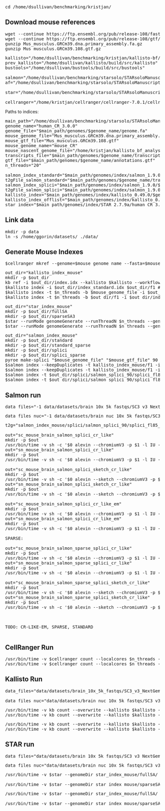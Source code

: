 <pre>cd /home/dsullivan/benchmarking/kristjan/</pre>

## Download mouse references

<pre>wget --continue https://ftp.ensembl.org/pub/release-108/fasta/mus_musculus/dna/Mus_musculus.GRCm39.dna.primary_assembly.fa.gz
wget --continue https://ftp.ensembl.org/pub/release-108/gtf/mus_musculus/Mus_musculus.GRCm39.108.gtf.gz
gunzip Mus_musculus.GRCm39.dna.primary_assembly.fa.gz
gunzip Mus_musculus.GRCm39.108.gtf.gz</pre>


<pre>kallisto="/home/dsullivan/benchmarking/kristjan/kallisto-bf/build/src/kallisto"
prev_kallisto="/home/dsullivan/kallisto/build/src/kallisto"
bustools="/home/dsullivan/bustools/build/src/bustools"

salmon="/home/dsullivan/benchmarking/starsolo/STARsoloManuscript/exe/salmon_1.9.0"
af="/home/dsullivan/benchmarking/starsolo/STARsoloManuscript/exe/alevin-fry_0.8.0"

star="/home/dsullivan/benchmarking/starsolo/STARsoloManuscript//exe/STAR_2.7.9a"

cellranger="/home/kristjan/cellranger/cellranger-7.0.1/cellranger"
</pre>

Paths to indices:

<pre>main_path="/home/dsullivan/benchmarking/starsolo/STARsoloManuscript"
genome_name="human_CR_3.0.0"
genome_file="$main_path/genomes/$genome_name/genome.fa"
mouse_genome_file="Mus_musculus.GRCm39.dna.primary_assembly.fa"
mouse_gtf_file="Mus_musculus.GRCm39.108.gtf"
mouse_genome_name="mouse_CR"
mouse_nascent_genome_file="/home/kristjan/kallisto_bf_analysis/partial_transcriptomes/mus_musculus_nascent_v2.fa"
transcripts_file="$main_path/genomes/$genome_name/transcripts.fa"
gtf_file="$main_path/genomes/$genome_name/annotations.gtf"
n_threads="20"

salmon_index_standard="$main_path/genomes/index/salmon_1.9.0/$genome_name/standard/index"
t2gFile_salmon_standard="$main_path/genomes/$genome_name/transcript_to_gene.2col.txt"
salmon_index_splici="$main_path/genomes/index/salmon_1.9.0/$genome_name/splici/i150"
t2gFile_salmon_splici="$main_path/genomes/index/salmon_1.9.0/$genome_name/splici/salmon_splici_150/splici_fl145_t2g_3col.tsv"
kallisto_index="$main_path/genomes/index/kallisto_0.49.0/$genome_name/standard_1/index.idx"
kallisto_index_offlist="$main_path/genomes/index/kallisto_0.49.0/$genome_name/standard_offlist_1/index.idx"
star_index="$main_path/genomes/index/STAR_2.7.9a/human_CR_3.0.0/fullSA/"</pre>

## Link data

<pre>mkdir -p data
ln -s /home/ggorin/datasets/ ./data/</pre>


## Generate Mouse Indexes

<pre>$cellranger mkref --genome=$mouse_genome_name --fasta=$mouse_genome_file --genes=$mouse_gtf_file --nthreads=$n_threads</pre>

<pre>out_dir="kallisto_index_mouse"
mkdir -p $out_dir
kb ref -i $out_dir/index.idx --kallisto $kallisto --workflow standard --overwrite -f1 $out_dir/f1 -g $out_dir/g $mouse_genome_file $mouse_gtf_file > $out_dir/log.txt 2>&1
$kallisto index -i $out_dir/index_standard.idx $out_dir/f1 # TODO: DELETE THIS ONCE WE FIGURE OUT WHY TF KB ISN'T WORKING!
$kallisto index -t $n_threads -b $mouse_genome_file -i $out_dir/index_offlist.idx $out_dir/f1
$kallisto index -t $n_threads -b $out_dir/f1 -i $out_dir/index_nucleus.idx $mouse_nascent_genome_file</pre>

<pre>out_dir="star_index_mouse"
mkdir -p $out_dir/fullSA
mkdir -p $out_dir/sparseSA3
$star --runMode genomeGenerate --runThreadN $n_threads --genomeDir $out_dir/fullSA --genomeFastaFiles $mouse_genome_file --sjdbGTFfile $mouse_gtf_file > $out_dir/fullSA/log.txt 2>&1
$star --runMode genomeGenerate --runThreadN $n_threads --genomeDir $out_dir/sparseSA3 --genomeSAsparseD 3 --genomeFastaFiles $mouse_genome_file --sjdbGTFfile $mouse_gtf_file > $out_dir/sparseSA3/log.txt 2>&1
</pre>

<pre>out_dir="salmon_index_mouse"
mkdir -p $out_dir/standard
mkdir -p $out_dir/standard_sparse
mkdir -p $out_dir/splici
mkdir -p $out_dir/splici_sparse
pyroe make-splici "$mouse_genome_file" "$mouse_gtf_file" 90 $out_dir/splici/salmon_splici_90 --flank-trim-length 5 --filename-prefix splici
$salmon index --keepDuplicates -t kallisto_index_mouse/f1 -i $out_dir/standard/index -p $n_threads
$salmon index --keepDuplicates -t kallisto_index_mouse/f1 -i $out_dir/standard_sparse/index -p $n_threads --sparse
$salmon index -t $out_dir/splici/salmon_splici_90/splici_fl85.fa -i $out_dir/splici/index -p $n_threads
$salmon index -t $out_dir/splici/salmon_splici_90/splici_fl85.fa -i $out_dir/splici_sparse/index -p $n_threads
</pre>

## Salmon run

<pre>data_files="-1 data/datasets/brain_10x_5k_fastqs/SC3_v3_NextGem_DI_Neurons_5K_gex_S3_L001_R1_001.fastq.gz data/datasets/brain_10x_5k_fastqs/SC3_v3_NextGem_DI_Neurons_5K_gex_S3_L002_R1_001.fastq.gz data/datasets/brain_10x_5k_fastqs/SC3_v3_NextGem_DI_Neurons_5K_gex_S3_L003_R1_001.fastq.gz data/datasets/brain_10x_5k_fastqs/SC3_v3_NextGem_DI_Neurons_5K_gex_S3_L004_R1_001.fastq.gz -2 data/datasets/brain_10x_5k_fastqs/SC3_v3_NextGem_DI_Neurons_5K_gex_S3_L001_R2_001.fastq.gz data/datasets/brain_10x_5k_fastqs/SC3_v3_NextGem_DI_Neurons_5K_gex_S3_L002_R2_001.fastq.gz data/datasets/brain_10x_5k_fastqs/SC3_v3_NextGem_DI_Neurons_5K_gex_S3_L003_R2_001.fastq.gz data/datasets/brain_10x_5k_fastqs/SC3_v3_NextGem_DI_Neurons_5K_gex_S3_L004_R2_001.fastq.gz"</pre>

<pre>
data_files_nuc="-1 data/datasets/brain_nuc_10x_5k_fastqs/SC3_v3_NextGem_DI_Nuclei_5K_gex_S6_L001_R1_001.fastq.gz data/datasets/brain_nuc_10x_5k_fastqs/SC3_v3_NextGem_DI_Nuclei_5K_gex_S6_L002_R1_001.fastq.gz data/datasets/brain_nuc_10x_5k_fastqs/SC3_v3_NextGem_DI_Nuclei_5K_gex_S6_L003_R1_001.fastq.gz data/datasets/brain_nuc_10x_5k_fastqs/SC3_v3_NextGem_DI_Nuclei_5K_gex_S6_L004_R1_001.fastq.gz -2 data/datasets/brain_nuc_10x_5k_fastqs/SC3_v3_NextGem_DI_Nuclei_5K_gex_S6_L001_R2_001.fastq.gz data/datasets/brain_nuc_10x_5k_fastqs/SC3_v3_NextGem_DI_Nuclei_5K_gex_S6_L002_R2_001.fastq.gz data/datasets/brain_nuc_10x_5k_fastqs/SC3_v3_NextGem_DI_Nuclei_5K_gex_S6_L003_R2_001.fastq.gz data/datasets/brain_nuc_10x_5k_fastqs/SC3_v3_NextGem_DI_Nuclei_5K_gex_S6_L004_R2_001.fastq.gz"
</pre>



<pre>t2g="salmon_index_mouse/splici/salmon_splici_90/splici_fl85_t2g_3col.tsv"

out="sc_mouse_brain_salmon_splici_cr_like"
mkdir -p $out
/usr/bin/time -v sh -c '$0 alevin --chromiumV3 -p $1 -l IU -i salmon_index_mouse/splici/index --tgMap $2 --rad -o $3/ $4 && $5 generate-permit-list -d fw --knee-distance -i $3/ -o $3/ && $5 collate -t $1 -i $3/ -r $3/ && $5 quant --resolution cr-like -t $1 -i $3/ -o $3/ --use-mtx --tg-map $2' $salmon $n_threads $t2g $out "$data_files" $af  1> "$out"_stdout.txt 2> "$out"_stderr.txt
out="sn_mouse_brain_salmon_splici_cr_like"
mkdir -p $out
/usr/bin/time -v sh -c '$0 alevin --chromiumV3 -p $1 -l IU -i salmon_index_mouse/splici/index --tgMap $2 --rad -o $3/ $4 && $5 generate-permit-list -d fw --knee-distance -i $3/ -o $3/ && $5 collate -t $1 -i $3/ -r $3/ && $5 quant --resolution cr-like -t $1 -i $3/ -o $3/ --use-mtx --tg-map $2' $salmon $n_threads $t2g $out "$data_files_nuc" $af  1> "$out"_stdout.txt 2> "$out"_stderr.txt

out="sc_mouse_brain_salmon_splici_sketch_cr_like"
mkdir -p $out
/usr/bin/time -v sh -c '$0 alevin --sketch --chromiumV3 -p $1 -l IU -i salmon_index_mouse/splici/index --tgMap $2 --rad -o $3/ $4 && $5 generate-permit-list -d fw --knee-distance -i $3/ -o $3/ && $5 collate -t $1 -i $3/ -r $3/ && $5 quant --resolution cr-like -t $1 -i $3/ -o $3/ --use-mtx --tg-map $2' $salmon $n_threads $t2g $out "$data_files" $af  1> "$out"_stdout.txt 2> "$out"_stderr.txt
out="sn_mouse_brain_salmon_splici_sketch_cr_like"
mkdir -p $out
/usr/bin/time -v sh -c '$0 alevin --sketch --chromiumV3 -p $1 -l IU -i salmon_index_mouse/splici/index --tgMap $2 --rad -o $3/ $4 && $5 generate-permit-list -d fw --knee-distance -i $3/ -o $3/ && $5 collate -t $1 -i $3/ -r $3/ && $5 quant --resolution cr-like -t $1 -i $3/ -o $3/ --use-mtx --tg-map $2' $salmon $n_threads $t2g $out "$data_files_nuc" $af  1> "$out"_stdout.txt 2> "$out"_stderr.txt

out="sc_mouse_brain_salmon_splici_cr_like_em"
mkdir -p $out
/usr/bin/time -v sh -c '$0 alevin --chromiumV3 -p $1 -l IU -i salmon_index_mouse/splici/index --tgMap $2 --rad -o $3/ $4 && $5 generate-permit-list -d fw --knee-distance -i $3/ -o $3/ && $5 collate -t $1 -i $3/ -r $3/ && $5 quant --resolution cr-like-em -t $1 -i $3/ -o $3/ --use-mtx --tg-map $2' $salmon $n_threads $t2g $out "$data_files" $af  1> "$out"_stdout.txt 2> "$out"_stderr.txt
out="sn_mouse_brain_salmon_splici_cr_like_em"
mkdir -p $out
/usr/bin/time -v sh -c '$0 alevin --chromiumV3 -p $1 -l IU -i salmon_index_mouse/splici/index --tgMap $2 --rad -o $3/ $4 && $5 generate-permit-list -d fw --knee-distance -i $3/ -o $3/ && $5 collate -t $1 -i $3/ -r $3/ && $5 quant --resolution cr-like-em -t $1 -i $3/ -o $3/ --use-mtx --tg-map $2' $salmon $n_threads $t2g $out "$data_files_nuc" $af  1> "$out"_stdout.txt 2> "$out"_stderr.txt

SPARSE:

out="sc_mouse_brain_salmon_sparse_splici_cr_like"
mkdir -p $out
/usr/bin/time -v sh -c '$0 alevin --chromiumV3 -p $1 -l IU -i salmon_index_mouse/splici_sparse/index --tgMap $2 --rad -o $3/ $4 && $5 generate-permit-list -d fw --knee-distance -i $3/ -o $3/ && $5 collate -t $1 -i $3/ -r $3/ && $5 quant --resolution cr-like -t $1 -i $3/ -o $3/ --use-mtx --tg-map $2' $salmon $n_threads $t2g $out "$data_files" $af  1> "$out"_stdout.txt 2> "$out"_stderr.txt
out="sn_mouse_brain_salmon_sparse_splici_cr_like"
mkdir -p $out
/usr/bin/time -v sh -c '$0 alevin --chromiumV3 -p $1 -l IU -i salmon_index_mouse/splici_sparse/index --tgMap $2 --rad -o $3/ $4 && $5 generate-permit-list -d fw --knee-distance -i $3/ -o $3/ && $5 collate -t $1 -i $3/ -r $3/ && $5 quant --resolution cr-like -t $1 -i $3/ -o $3/ --use-mtx --tg-map $2' $salmon $n_threads $t2g $out "$data_files_nuc" $af  1> "$out"_stdout.txt 2> "$out"_stderr.txt

out="sc_mouse_brain_salmon_sparse_splici_sketch_cr_like"
mkdir -p $out
/usr/bin/time -v sh -c '$0 alevin --sketch --chromiumV3 -p $1 -l IU -i salmon_index_mouse/splici_sparse/index --tgMap $2 --rad -o $3/ $4 && $5 generate-permit-list -d fw --knee-distance -i $3/ -o $3/ && $5 collate -t $1 -i $3/ -r $3/ && $5 quant --resolution cr-like -t $1 -i $3/ -o $3/ --use-mtx --tg-map $2' $salmon $n_threads $t2g $out "$data_files" $af  1> "$out"_stdout.txt 2> "$out"_stderr.txt
out="sn_mouse_brain_salmon_sparse_splici_sketch_cr_like"
mkdir -p $out
/usr/bin/time -v sh -c '$0 alevin --sketch --chromiumV3 -p $1 -l IU -i salmon_index_mouse/splici_sparse/index --tgMap $2 --rad -o $3/ $4 && $5 generate-permit-list -d fw --knee-distance -i $3/ -o $3/ && $5 collate -t $1 -i $3/ -r $3/ && $5 quant --resolution cr-like -t $1 -i $3/ -o $3/ --use-mtx --tg-map $2' $salmon $n_threads $t2g $out "$data_files_nuc" $af  1> "$out"_stdout.txt 2> "$out"_stderr.txt



TODO: CR-LIKE-EM, SPARSE, STANDARD

</pre>

## CellRanger Run

<pre>/usr/bin/time -v $cellranger count --localcores $n_threads --fastqs data/datasets/brain_10x_5k_fastqs/ --id sc_mouse_brain_cellranger7 --transcriptome $mouse_genome_name  1> sc_mouse_brain_cellranger7_stdout.txt 2> sc_mouse_brain_cellranger7_stderr.txt
/usr/bin/time -v $cellranger count --localcores $n_threads --fastqs data/datasets/brain_nuc_10x_5k_fastqs/ --id sn_mouse_brain_cellranger7 --transcriptome $mouse_genome_name  1> sn_mouse_brain_cellranger7_stdout.txt 2> sn_mouse_brain_cellranger7_stderr.txt</pre>

## Kallisto Run

<pre>data_files="data/datasets/brain_10x_5k_fastqs/SC3_v3_NextGem_DI_Neurons_5K_gex_S3_L001_R1_001.fastq.gz data/datasets/brain_10x_5k_fastqs/SC3_v3_NextGem_DI_Neurons_5K_gex_S3_L001_R2_001.fastq.gz data/datasets/brain_10x_5k_fastqs/SC3_v3_NextGem_DI_Neurons_5K_gex_S3_L002_R1_001.fastq.gz data/datasets/brain_10x_5k_fastqs/SC3_v3_NextGem_DI_Neurons_5K_gex_S3_L002_R2_001.fastq.gz data/datasets/brain_10x_5k_fastqs/SC3_v3_NextGem_DI_Neurons_5K_gex_S3_L003_R1_001.fastq.gz data/datasets/brain_10x_5k_fastqs/SC3_v3_NextGem_DI_Neurons_5K_gex_S3_L003_R2_001.fastq.gz data/datasets/brain_10x_5k_fastqs/SC3_v3_NextGem_DI_Neurons_5K_gex_S3_L004_R1_001.fastq.gz data/datasets/brain_10x_5k_fastqs/SC3_v3_NextGem_DI_Neurons_5K_gex_S3_L004_R2_001.fastq.gz"

data_files_nuc="data/datasets/brain_nuc_10x_5k_fastqs/SC3_v3_NextGem_DI_Nuclei_5K_gex_S6_L001_R1_001.fastq.gz data/datasets/brain_nuc_10x_5k_fastqs/SC3_v3_NextGem_DI_Nuclei_5K_gex_S6_L001_R2_001.fastq.gz data/datasets/brain_nuc_10x_5k_fastqs/SC3_v3_NextGem_DI_Nuclei_5K_gex_S6_L002_R1_001.fastq.gz data/datasets/brain_nuc_10x_5k_fastqs/SC3_v3_NextGem_DI_Nuclei_5K_gex_S6_L002_R2_001.fastq.gz data/datasets/brain_nuc_10x_5k_fastqs/SC3_v3_NextGem_DI_Nuclei_5K_gex_S6_L003_R1_001.fastq.gz data/datasets/brain_nuc_10x_5k_fastqs/SC3_v3_NextGem_DI_Nuclei_5K_gex_S6_L003_R2_001.fastq.gz data/datasets/brain_nuc_10x_5k_fastqs/SC3_v3_NextGem_DI_Nuclei_5K_gex_S6_L004_R1_001.fastq.gz data/datasets/brain_nuc_10x_5k_fastqs/SC3_v3_NextGem_DI_Nuclei_5K_gex_S6_L004_R2_001.fastq.gz"</pre>

<pre>/usr/bin/time -v kb count --overwrite --kallisto $kallisto --bustools $bustools -i kallisto_index_mouse/index_standard.idx -g kallisto_index_mouse/g -t $n_threads -x 10XV3 -o sc_mouse_brain_kallisto_standard/ $data_files  1> sc_mouse_brain_kallisto_standard_stdout.txt 2> sc_mouse_brain_kallisto_standard_stderr.txt
/usr/bin/time -v kb count --overwrite --kallisto $kallisto --bustools $bustools -i kallisto_index_mouse/index_standard.idx -g kallisto_index_mouse/g -t $n_threads -x 10XV3 -o sn_mouse_brain_kallisto_standard/ $data_files_nuc  1> sn_mouse_brain_kallisto_standard_stdout.txt 2> sn_mouse_brain_kallisto_standard_stderr.txt</pre>

<pre>/usr/bin/time -v kb count --overwrite --kallisto $kallisto --bustools $bustools -i kallisto_index_mouse/index_offlist.idx -g kallisto_index_mouse/g -t $n_threads -x 10XV3 -o sc_mouse_brain_kallisto_offlist/ $data_files 1> sc_mouse_brain_kallisto_offlist_stdout.txt 2> sc_mouse_brain_kallisto_offlist_stderr.txt
/usr/bin/time -v kb count --overwrite --kallisto $kallisto --bustools $bustools -i kallisto_index_mouse/index_nucleus.idx -g kallisto_index_mouse/g -t $n_threads -x 10XV3 -o sn_mouse_brain_kallisto_offlist/ $data_files_nuc 1> sn_mouse_brain_kallisto_offlist_stdout.txt 2> sn_mouse_brain_kallisto_offlist_stderr.txt</pre>

## STAR run

<pre>data_files="data/datasets/brain_10x_5k_fastqs/SC3_v3_NextGem_DI_Neurons_5K_gex_S3_L001_R2_001.fastq.gz,data/datasets/brain_10x_5k_fastqs/SC3_v3_NextGem_DI_Neurons_5K_gex_S3_L002_R2_001.fastq.gz,data/datasets/brain_10x_5k_fastqs/SC3_v3_NextGem_DI_Neurons_5K_gex_S3_L003_R2_001.fastq.gz,data/datasets/brain_10x_5k_fastqs/SC3_v3_NextGem_DI_Neurons_5K_gex_S3_L004_R2_001.fastq.gz data/datasets/brain_10x_5k_fastqs/SC3_v3_NextGem_DI_Neurons_5K_gex_S3_L001_R1_001.fastq.gz,data/datasets/brain_10x_5k_fastqs/SC3_v3_NextGem_DI_Neurons_5K_gex_S3_L002_R1_001.fastq.gz,data/datasets/brain_10x_5k_fastqs/SC3_v3_NextGem_DI_Neurons_5K_gex_S3_L003_R1_001.fastq.gz,data/datasets/brain_10x_5k_fastqs/SC3_v3_NextGem_DI_Neurons_5K_gex_S3_L004_R1_001.fastq.gz"</pre>

<pre>
data_files_nuc="data/datasets/brain_nuc_10x_5k_fastqs/SC3_v3_NextGem_DI_Nuclei_5K_gex_S6_L001_R2_001.fastq.gz,data/datasets/brain_nuc_10x_5k_fastqs/SC3_v3_NextGem_DI_Nuclei_5K_gex_S6_L002_R2_001.fastq.gz,data/datasets/brain_nuc_10x_5k_fastqs/SC3_v3_NextGem_DI_Nuclei_5K_gex_S6_L003_R2_001.fastq.gz,data/datasets/brain_nuc_10x_5k_fastqs/SC3_v3_NextGem_DI_Nuclei_5K_gex_S6_L004_R2_001.fastq.gz data/datasets/brain_nuc_10x_5k_fastqs/SC3_v3_NextGem_DI_Nuclei_5K_gex_S6_L001_R1_001.fastq.gz,data/datasets/brain_nuc_10x_5k_fastqs/SC3_v3_NextGem_DI_Nuclei_5K_gex_S6_L002_R1_001.fastq.gz,data/datasets/brain_nuc_10x_5k_fastqs/SC3_v3_NextGem_DI_Nuclei_5K_gex_S6_L003_R1_001.fastq.gz,data/datasets/brain_nuc_10x_5k_fastqs/SC3_v3_NextGem_DI_Nuclei_5K_gex_S6_L004_R1_001.fastq.gz"
</pre>


<pre>/usr/bin/time -v $star --genomeDir star_index_mouse/fullSA/ --runThreadN $n_threads --readFilesCommand zcat --readFilesIn $data_files --soloCBwhitelist sc_mouse_brain_kallisto_offlist/10x_version3_whitelist.txt --soloUMIlen 12 --limitIObufferSize 50000000 50000000 --soloType CB_UMI_Simple --outSAMtype None --outFileNamePrefix sc_mouse_brain_star_full/ 1> sc_mouse_brain_star_full_stdout.txt 2> sc_mouse_brain_star_full_stderr.txt

/usr/bin/time -v $star --genomeDir star_index_mouse/sparseSA3/ --runThreadN $n_threads --readFilesCommand zcat --readFilesIn $data_files --soloCBwhitelist sc_mouse_brain_kallisto_offlist/10x_version3_whitelist.txt --soloUMIlen 12 --limitIObufferSize 50000000 50000000 --soloType CB_UMI_Simple --outSAMtype None --outFileNamePrefix sc_mouse_brain_star_sparse/ 1> sc_mouse_brain_star_sparse_stdout.txt 2> sc_mouse_brain_star_sparse_stderr.txt</pre>

<pre>/usr/bin/time -v $star --genomeDir star_index_mouse/fullSA/ --runThreadN $n_threads --readFilesCommand zcat --readFilesIn $data_files_nuc --soloCBwhitelist sc_mouse_brain_kallisto_offlist/10x_version3_whitelist.txt --soloUMIlen 12 --limitIObufferSize 50000000 50000000 --soloType CB_UMI_Simple --outSAMtype None --outFileNamePrefix sn_mouse_brain_star_full/ 1> sn_mouse_brain_star_full_stdout.txt 2> sn_mouse_brain_star_full_stderr.txt

/usr/bin/time -v $star --genomeDir star_index_mouse/sparseSA3/ --runThreadN $n_threads --readFilesCommand zcat --readFilesIn $data_files_nuc --soloCBwhitelist sc_mouse_brain_kallisto_offlist/10x_version3_whitelist.txt --soloUMIlen 12 --limitIObufferSize 50000000 50000000 --soloType CB_UMI_Simple --outSAMtype None --outFileNamePrefix sn_mouse_brain_star_sparse/ 1> sn_mouse_brain_star_sparse_stdout.txt 2> sn_mouse_brain_star_sparse_stderr.txt</pre>

